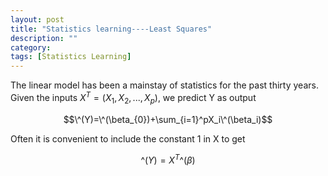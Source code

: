 ```yaml
---
layout: post
title: "Statistics learning----Least Squares"
description: ""
category: 
tags: [Statistics Learning]
---
```


The linear model has been a mainstay of statistics for the past thirty years. Given the inputs $X^T=(X_{1},X_{2},...,X_{p})$, we predict Y as output


$$\^(Y)=\^(\beta_{0})+\sum_{i=1}^pX_i\^(\beta_i)$$


Often it is convenient to include the constant 1 in X to get


$$\^(Y)=X^T\^(\beta)$$